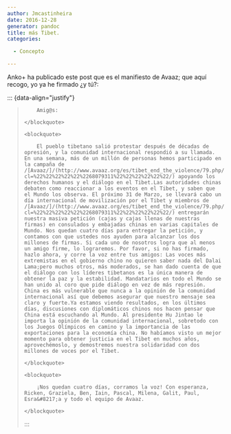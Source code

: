```yaml
---
author: Jmcastinheira
date: 2016-12-28
generator: pandoc
title: más Tibet.
categories:

  - Concepto

---
```




Anko+ ha publicado este post que es el manifiesto de Avaaz; que aquí
recogo, yo ya he firmado ¿y tú?:

::: {data-align="justify"}
    <blockquote>
      
        Amig@s:
      
    </blockquote>

    <blockquote>
      
        El pueblo tibetano salió protestar después de décadas de opresión, y la comunidad internacional respondió a su llamada. En una semana, más de un millón de personas hemos participado en la campaña de /[Avaaz/]/(http://www.avaaz.org/es/tibet_end_the_violence/79.php/?cl=%22%22%22%22%22%2268079311%22%22%22%22%22%22/) apoyando los derechos humanos y el diálogo en el Tibet.Las autoridades chinas debaten como reaccionar a los eventos en el Tibet, y saben que el Mundo los observa. El próximo 31 de Marzo, se llevará cabo un día internacional de movilización por el Tibet y miembros de /[Avaaz/]/(http://www.avaaz.org/es/tibet_end_the_violence/79.php/?cl=%22%22%22%22%22%2268079311%22%22%22%22%22%22/) entregarán nuestra masiva petición (cajas y cajas llenas de nuestras firmas) en consulados y embajadas chinas en varias capitales de Mundo. Nos quedan cuatro días para entregar la petición, y contamos con que ustedes nos ayuden para alcanzar los dos millones de firmas. Si cada uno de nosotros logra que al menos un amigo firme, lo lograremos. Por favor, si no has firmado, hazlo ahora, y corre la voz entre tus amigos: Las voces más extremistas en el gobierno chino no quieren saber nada del Dalai Lama;pero muchos otros, más moderados, se han dado cuenta de que el diálogo con los líderes tibetanos es la única manera de obtener la paz y la estabilidad. Mandatarios en todo el Mundo se han unido al coro que pide diálogo en vez de más represión. China es más vulnerable que nunca a la opinión de la comunidad internacional así que debemos asegurar que nuestro mensaje sea claro y fuerte.Ya estamos viendo resultados, en los últimos días, discusiones con diplomáticos chinos nos hacen pensar que China está escuchando al Mundo. Al presidente Hu Jintao le importa la opinión de la comunidad internacional, sobretodo con los Juegos Olímpicos en camino y la importancia de las exportaciones para la economía china. No habíamos visto un mejor momento para obtener justicia en el Tibet en muchos años, aprovechémoslo, y demostremos nuestra solidaridad con dos millones de voces por el Tibet.
      
    </blockquote>

    <blockquote>
      
        ¡Nos quedan cuatro días, corramos la voz! Con esperanza, Ricken, Graziela, Ben, Iain, Pascal, Milena, Galit, Paul, Esra&#8217;a y todo el equipo de Avaaz.
      
    </blockquote>
:::
